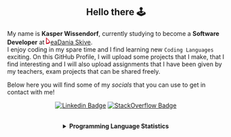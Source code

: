 ## <p align="center">Hello there 🕹️</p>

My name is **Kasper Wissendorf**, currently studying to become a **Software Developer** at [![Icon](/icons/Dania.png)eaDania Skive](https://eadania.com/). <br>
I enjoy coding in my spare time and I find learning new `Coding Languages` exciting. On this GitHub Profile, I will upload some projects that I make, that I find interesting and I will also upload assignments that I have been given by my teachers, exam projects that can be shared freely. 

Below here you will find some of my *socials* that you can use to get in contact with me!

<div align="center">
  
[![Linkedin Badge](https://img.shields.io/badge/-LinkedIn-blue?style=flat-square&logo=Linkedin&logoColor=white)](https://www.linkedin.com/in/kasper-wissendorf-7279011b6/)
[![StackOverflow Badge](https://img.shields.io/badge/-Stack%20Overflow-FE7A16?style=flat-square&logo=Stack-Overflow&logoColor=white)](https://stackoverflow.com/users/18100435/kasper-wissendorf)
</div>

<br>
<details>
<summary align="center"><strong>Programming Language Statistics</strong></summary>
<br>
<div align="center">
<pre>
JavaScript     | 20 hours 28 minutes
C#             | 05 hours 27 minutes
CSS            | 03 hours 07 minutes
HTML           | 02 hours 29 minutes
Markdown       | 01 hours 29 minutes
TypeScript     | 01 hours 00 minutes
Lua            | 00 hours 47 minutes
JSON           | 00 hours 41 minutes
Other          | 00 hours 15 minutes
XAML           | 00 hours 07 minutes
Git Config     | 00 hours 06 minutes
YAML           | 00 hours 04 minutes
Text           | 00 hours 01 minutes
Perl           | 00 hours 00 minutes
<sub>Last Updated: 02/27/2022 16:05:11</sub>
<sub>Data first recorded on 31th. January of 2022</sub>
</pre>
</div>
</details>